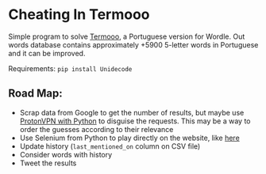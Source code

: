 # Cheating In Termooo

Simple program to solve [Termooo](https://newsbeezer.com/portugaleng/wordle-becomes-viral-and-there-is-already-a-portuguese-version-term-ooo/), a Portuguese version for Wordle.
Out words database contains approximately +5900 5-letter words in Portuguese and it can be improved.

Requirements: `pip install Unidecode`

Road Map:
-------
+ Scrap data from Google to get the number of results, but maybe use [ProtonVPN with Python](https://pypi.org/project/protonvpn-cli/) to disguise the requests. This may be a way to order the guesses according to their relevance
+ Use Selenium from Python to play directly on the website, like [here](https://stackoverflow.com/questions/30615157/sending-javascript-command-from-python-shell)
+ Update history (`last_mentioned_on` column on CSV file)
+ Consider words with history
+ Tweet the results
